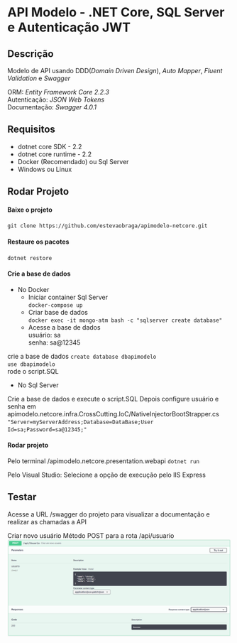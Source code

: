 # API Modelo - .NET Core, SQL Server e Autenticação JWT

## Descrição
Modelo de API usando DDD(_Domain Driven Design_), _Auto Mapper_, _Fluent Validation_ e _Swagger_   

ORM: _Entity Framework Core 2.2.3_   
Autenticação: _JSON Web Tokens_   
Documentação: _Swagger 4.0.1_   

## Requisitos
- dotnet core SDK - 2.2   
- dotnet core runtime - 2.2   
- Docker (Recomendado) ou Sql Server   
- Windows ou Linux   

## Rodar Projeto
#### Baixe o projeto
`git clone https://github.com/estevaobraga/apimodelo-netcore.git`

#### Restaure os pacotes
`dotnet restore`   

#### Crie a base de dados
- No Docker   
	- Iniciar container Sql Server   
`docker-compose up`   
	- Criar base de dados   
`docker exec -it mongo-atm bash -c "sqlserver create database"`   
	- Acesse a base de dados  
usuário: sa  
senha: sa@12345  

crie a base de dados
`create database dbapimodelo`   
`use dbapimodelo`   
rode o script.SQL

- No Sql Server   

Crie a base de dados e execute o script.SQL
Depois configure usuário e senha em apimodelo.netcore.infra.CrossCutting.IoC/NativeInjectorBootStrapper.cs   
`"Server=myServerAddress;Database=DataBase;User Id=sa;Password=sa@12345;"`   

#### Rodar projeto

Pelo terminal /apimodelo.netcore.presentation.webapi
`dotnet run`

Pelo Visual Studio:
Selecione a opção de execução pelo IIS Express

## Testar
Acesse a URL /swagger do projeto para visualizar a documentação e realizar as chamadas a API

Criar novo usuário
Método POST para a rota /api/usuario
![Alt Text](/docs/usuario-POST.PNG)